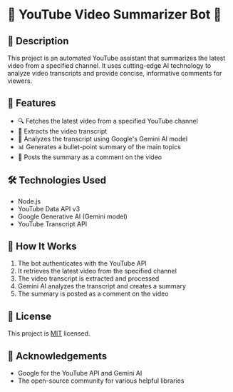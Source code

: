 # 🎥 YouTube Video Summarizer Bot 🤖

## 📝 Description

This project is an automated YouTube assistant that summarizes the latest video from a specified channel. It uses cutting-edge AI technology to analyze video transcripts and provide concise, informative comments for viewers.

## 🌟 Features

- 🔍 Fetches the latest video from a specified YouTube channel
- 📜 Extracts the video transcript
- 🧠 Analyzes the transcript using Google's Gemini AI model
- 📊 Generates a bullet-point summary of the main topics
- 💬 Posts the summary as a comment on the video

## 🛠️ Technologies Used

- Node.js
- YouTube Data API v3
- Google Generative AI (Gemini model)
- YouTube Transcript API

## 🚀 How It Works

1. The bot authenticates with the YouTube API
2. It retrieves the latest video from the specified channel
3. The video transcript is extracted and processed
4. Gemini AI analyzes the transcript and creates a summary
5. The summary is posted as a comment on the video

## 📄 License

This project is [MIT](link-to-license) licensed.

## 🙏 Acknowledgements

- Google for the YouTube API and Gemini AI
- The open-source community for various helpful libraries
